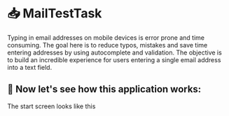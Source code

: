 # 📥 MailTestTask
Typing in email addresses on mobile devices is error prone and time consuming. The goal here is to reduce typos, mistakes and save time entering addresses by using autocomplete and validation. The objective is to build an incredible experience for users entering a single email address into a text field.

## 📲 Now let's see how this application works:

The start screen looks like this

